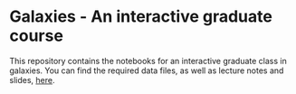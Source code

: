# Galaxies - An interactive graduate course

This repository contains the notebooks for an interactive graduate class in galaxies. You can find the required data files, as well as lecture notes and slides, [here](http://erebos.astro.umd.edu/teaching/astr620/).
